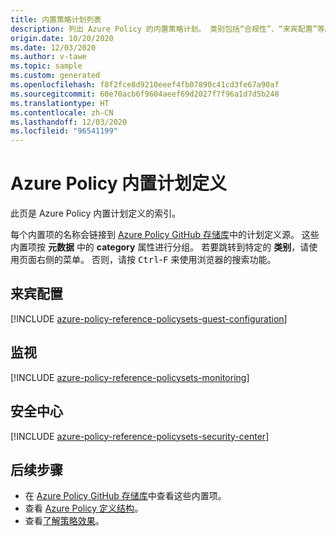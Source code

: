 ```yaml
---
title: 内置策略计划列表
description: 列出 Azure Policy 的内置策略计划。 类别包括“合规性”、“来宾配置”等。
origin.date: 10/20/2020
ms.date: 12/03/2020
ms.author: v-tawe
ms.topic: sample
ms.custom: generated
ms.openlocfilehash: f8f2fce8d9210eeef4fb07890c41cd3fe67a90af
ms.sourcegitcommit: 60e70acb6f9604aeef69d2027f7f96a1d7d5b248
ms.translationtype: HT
ms.contentlocale: zh-CN
ms.lasthandoff: 12/03/2020
ms.locfileid: "96541199"
---
```

# <a name="azure-policy-built-in-initiative-definitions"></a>Azure Policy 内置计划定义

此页是 Azure Policy 内置计划定义的索引。

每个内置项的名称会链接到 [Azure Policy GitHub 存储库](https://github.com/Azure/azure-policy)中的计划定义源。 这些内置项按 **元数据** 中的 **category** 属性进行分组。 若要跳转到特定的 **类别**，请使用页面右侧的菜单。 否则，请按 <kbd>Ctrl</kbd>-<kbd>F</kbd> 来使用浏览器的搜索功能。

<!-- ## Cosmos DB -->

<!-- [!INCLUDE [azure-policy-reference-policysets-cosmos-db](../../../../includes/policy/reference/bycat/policysets-cosmos-db.md)] -->

## <a name="guest-configuration"></a>来宾配置

[!INCLUDE [azure-policy-reference-policysets-guest-configuration](../../../../includes/policy/reference/bycat/policysets-guest-configuration.md)]

<!-- ## Kubernetes -->

<!-- [!INCLUDE [azure-policy-reference-policysets-kubernetes](../../../../includes/policy/reference/bycat/policysets-kubernetes.md)] -->

## <a name="monitoring"></a>监视

[!INCLUDE [azure-policy-reference-policysets-monitoring](../../../../includes/policy/reference/bycat/policysets-monitoring.md)]

<!-- ## Regulatory Compliance -->

<!-- [!INCLUDE [azure-policy-reference-policysets-regulatory-compliance](../../../../includes/policy/reference/bycat/policysets-regulatory-compliance.md)] -->

## <a name="security-center"></a>安全中心

[!INCLUDE [azure-policy-reference-policysets-security-center](../../../../includes/policy/reference/bycat/policysets-security-center.md)]

## <a name="next-steps"></a>后续步骤

- 在 [Azure Policy GitHub 存储库](https://github.com/Azure/azure-policy)中查看这些内置项。
- 查看 [Azure Policy 定义结构](../concepts/definition-structure.md)。
- 查看[了解策略效果](../concepts/effects.md)。